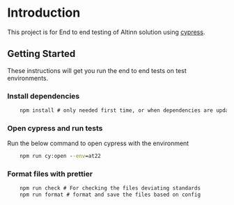 # Introduction

This project is for End to end testing of Altinn solution using [cypress](https://www.cypress.io/).

## Getting Started

These instructions will get you run the end to end tests on test environments.

### Install dependencies

```cmd
    npm install # only needed first time, or when dependencies are updated
```

### Open cypress and run tests

Run the below command to open cypress with the environment

```cmd
    npm run cy:open --env=at22
```

### Format files with prettier

```cmd
    npm run check # For checking the files deviating standards
    npm run format # format and save the files based on config
```

